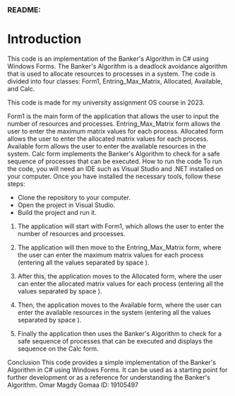 ### README:
# Introduction

This code is an implementation of the Banker's Algorithm in C# using Windows Forms. The Banker's Algorithm is a deadlock avoidance algorithm that is used to allocate resources to processes in a system. The code is divided into four classes: Form1, Entring_Max_Matrix, Allocated, Available, and Calc.

This code is made for my university assignment OS course in 2023.
 
Form1 is the main form of the application that allows the user to input the number of resources and processes.
Entring_Max_Matrix form allows the user to enter the maximum matrix values for each process.
Allocated form allows the user to enter the allocated matrix values for each process.
Available form allows the user to enter the available resources in the system.
Calc form implements the Banker's Algorithm to check for a safe sequence of processes that can be executed.
How to run the code
To run the code, you will need an IDE such as Visual Studio and .NET installed on your computer. Once you have installed the necessary tools, follow these steps:

- Clone the repository to your computer.
- Open the project in Visual Studio.
- Build the project and run it.

1. The application will start with Form1, which allows the user to enter the number of resources and processes. 
	
 2. The application will then move to the Entring_Max_Matrix form, where the user can enter the maximum matrix values for each process (entering all the values separated by space ). 
 
 3. After this, the application moves to the Allocated form, where the user can enter the allocated matrix values for each process (entering all the values separated by space ). 

 4.  Then, the application moves to the Available form, where the user can enter the available resources in the system (entering all the values separated by space ).
 
 5. Finally the application then uses the Banker's Algorithm to check for a safe sequence of processes that can be executed and displays the sequence on the Calc form.

Conclusion
This code provides a simple implementation of the Banker's Algorithm in C# using Windows Forms. It can be used as a starting point for further development or as a reference for understanding the Banker's Algorithm.
Omar Magdy Gomaa 
ID: 19105497





